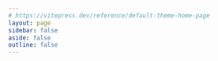 ```yaml
---
# https://vitepress.dev/reference/default-theme-home-page
layout: page
sidebar: false
aside: false
outline: false
---
```




